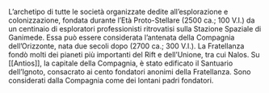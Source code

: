 L’archetipo di tutte le società organizzate dedite all’esplorazione e colonizzazione, fondata durante l’Età Proto-Stellare (2500 ca.; 100 V.I.) da un centinaio di esploratori professionisti ritrovatisi sulla Stazione Spaziale di Ganimede. Essa può essere considerata l’antenata della Compagnia dell’Orizzonte, nata due secoli dopo (2700 ca.; 300 V.I.). La Fratellanza fondò molti dei pianeti più importanti del Rift e dell’Unione, tra cui Nalos. Su [[Antios]], la capitale della Compagnia, è stato edificato il Santuario dell’Ignoto, consacrato ai cento fondatori anonimi della Fratellanza. Sono considerati dalla Compagnia come dei lontani padri fondatori.